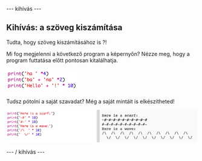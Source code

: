 \--- kihívás \---

## Kihívás: a szöveg kiszámítása

Tudta, hogy szöveg kiszámításához is ?!

Mi fog megjelenni a következő program a képernyőn? Nézze meg, hogy a program futtatása előtt pontosan kitalálhatja.

![screenshot](images/me-text-calc.png)

Tudsz pótolni a saját szavadat? Még a saját mintáit is elkészítheted!

![screenshot](images/me-patterns.png)

\--- / kihívás \---
